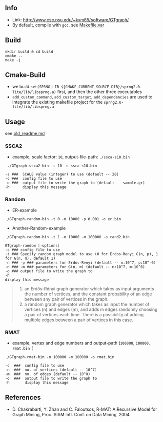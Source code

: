 ## Info

* Link: http://www.cse.psu.edu/~kxm85/software/GTgraph/ 
* By default, compile with `gcc`, see [Makefile.var](Makefile.var)

## Build

```
mkdir build & cd build
cmake ..
make -j
```

## Cmake-Build

* we build `set(SPRNG_LIB ${CMAKE_CURRENT_SOURCE_DIR}/sprng2.0-lite/lib/libsprng.a)` first, 
and then the other three executables
* `add_custom_command`, `add_custom_target`, `add_dependencies` are used to integrate the existing makefile project for the 
`sprng2.0-lite/lib/libsprng.a` 

## Usage 

see [old_readme.md](old_readme.md)

### SSCA2

* example, scale factor: `10`, output-file-path: `./ssca-s10.bin`

```zsh
 ./GTgraph-ssca2-bin -s 10 -o ssca-s10.bin
```

```
-s ###  SCALE value (integer) to use (default -- 20)
-c ###  config file to use
-o ###  output file to write the graph to (default -- sample.gr)
-h      display this message
```

### Random

* ER-example

```
./GTgraph-random-bin -t 0 -n 10000 -p 0.001 -o er.bin 
```

* Another-Random-example

```
./GTgraph-random-bin -t 1 -n 10000 -m 100000 -o rand2.bin 
```

```
GTgraph-random [-options]
-c ### config file to use
-t ### Specify random graph model to use (0 for Erdos-Renyi G(n, p), 1 for G(n, m), default 1)
-n ### -p ### parameters for Erdos-Renyi (default -- n:10^7, p:10^-6)
-n ### -m ### parameters for G(n, m) (default -- n:10^7, m:10^8)
-o ### output file to write the graph to
-h
display this message
```

> 1. an Erdős-Rényi graph generator which takes as input arguments the number of vertices,
  and the constant probability of an edge between any pair of vertices in the graph.
>  2. a random graph generator which takes as input the number of vertices (n) and edges
  (m), and adds m edges randomly choosing a pair of vertices each time. There is a
  possibility of adding multiple edges between a pair of vertices in this case.

### RMAT

* example, vertex and edge numbers and output-path (`100000`, `100000`, `rmat.bin `)

```
./GTgraph-rmat-bin -n 100000 -m 100000 -o rmat.bin  
```

```
-c  ###	 config file to use
-n  ###  no. of vertices (default -- 10^7)
-m  ###	 no. of edges (default -- 10^8)
-o  ###  output file to write the graph to
-h       display this message
```

## References

* D. Chakrabarti, Y. Zhan and C. Faloutsos, R-MAT: A Recursive Model for Graph Mining, Proc. SIAM Intl. Conf. on Data Mining, 2004

